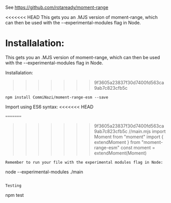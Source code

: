 See https://github.com/rotaready/moment-range

<<<<<<< HEAD
This gets you an .MJS version of moment-range, which can then be used with the --experimental-modules flag in Node.

Installalation:
=======
This gets you an .MJS version of moment-range, which can then be used with the --experimental-modules flag in Node. 

Installalation: 
>>>>>>> 9f3605a23837f30d7400fd563ca9ab7c823cfb5c
```
npm install CommiNazi/moment-range-esm --save
```

Import using ES6 syntax:
<<<<<<< HEAD
```javascript
=======
```
>>>>>>> 9f3605a23837f30d7400fd563ca9ab7c823cfb5c
//main.mjs
import Moment from "moment"
import { extendMoment } from "moment-range-esm"
const moment = extendMoment(Moment)
```
Remember to run your file with the experimental modules flag in Node:
```
node --experimental-modules ./main
```

Testing
```
npm test
```

